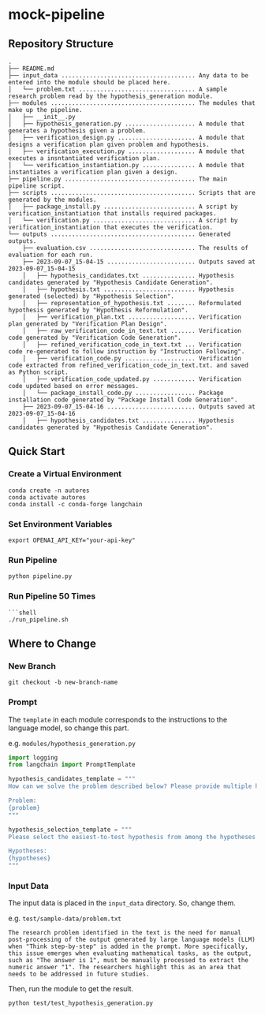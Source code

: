 # mock-pipeline
## Repository Structure
```
.
├── README.md
├── input_data ...................................... Any data to be entered into the module should be placed here.
│   └── problem.txt ................................. A sample research problem read by the hypothesis_generation module.
├── modules ......................................... The modules that make up the pipeline.
│   ├── __init__.py
│   ├── hypothesis_generation.py .................... A module that generates a hypothesis given a problem.
│   ├── verification_design.py ...................... A module that designs a verification plan given problem and hypothesis.
│   ├── verification_execution.py ................... A module that executes a insntantiated verification plan.
│   └── verification_instantiation.py ............... A module that instantiates a verification plan given a design.
├── pipeline.py ..................................... The main pipeline script.
├── scripts ......................................... Scripts that are generated by the modules.
│   ├── package_install.py .......................... A script by verification_instantiation that installs required packages.
│   └── verification.py ............................. A script by verification_instantiation that executes the verification.
└── outputs ......................................... Generated outputs.
    ├── evaluation.csv .............................. The results of evaluation for each run.
    ├── 2023-09-07_15-04-15 ......................... Outputs saved at 2023-09-07_15-04-15
    │   ├── hypothesis_candidates.txt ............... Hypothesis candidates generated by "Hypothesis Candidate Generation".
    │   ├── hypothesis.txt .......................... Hypothesis generated (selected) by "Hypothesis Selection".
    │   ├── representation_of_hypothesis.txt ........ Reformulated hypothesis generated by "Hypothesis Reformulation".
    │   ├── verification_plan.txt ................... Verification plan generated by "Verification Plan Design".
    │   ├── raw_verification_code_in_text.txt ....... Verification code generated by "Verification Code Generation".
    │   ├── refined_verification_code_in_text.txt ... Verification code re-generated to follow instruction by "Instruction Following".
    │   ├── verification_code.py .................... Verification code extracted from refined_verification_code_in_text.txt. and saved as Python script.
    │   ├── verification_code_updated.py ............ Verification code updated based on error messages.
    │   └── package_install_code.py ................. Package installation code generated by "Package Install Code Generation".
    ├── 2023-09-07_15-04-16 ......................... Outputs saved at 2023-09-07_15-04-16
    │   ├── hypothesis_candidates.txt ............... Hypothesis candidates generated by "Hypothesis Candidate Generation".
```

## Quick Start
### Create a Virtual Environment
```shell
conda create -n autores
conda activate autores
conda install -c conda-forge langchain
```
### Set Environment Variables
```shell
export OPENAI_API_KEY="your-api-key"
```

### Run Pipeline
```shell
python pipeline.py
```

### Run Pipeline 50 Times
```shell
```shell
./run_pipeline.sh
```

## Where to Change
### New Branch
```shell
git checkout -b new-branch-name
```
### Prompt
The `template` in each module corresponds to the instructions to the language model, so change this part.

e.g. `modules/hypothesis_generation.py`
```python
import logging
from langchain import PromptTemplate

hypothesis_candidates_template = """
How can we solve the problem described below? Please provide multiple hypotheses in list format.

Problem:
{problem}
"""

hypothesis_selection_template = """
Please select the easiest-to-test hypothesis from among the hypotheses below.

Hypotheses:
{hypotheses}
"""
```

### Input Data
The input data is placed in the `input_data` directory. So, change them.

e.g. `test/sample-data/problem.txt`
```text
The research problem identified in the text is the need for manual post-processing of the output generated by large language models (LLM) when "Think step-by-step" is added in the prompt. More specifically, this issue emerges when evaluating mathematical tasks, as the output, such as "The answer is 1", must be manually processed to extract the numeric answer "1". The researchers highlight this as an area that needs to be addressed in future studies.
```

Then, run the module to get the result.
```shell
python test/test_hypothesis_generation.py
```